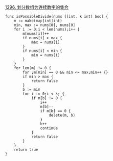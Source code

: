 [1296. 划分数组为连续数字的集合](https://leetcode-cn.com/problems/divide-array-in-sets-of-k-consecutive-numbers)

```golang
func isPossibleDivide(nums []int, k int) bool {
	m := make(map[int]int)
	min, max := nums[0], nums[0]
	for i := 0;i < len(nums);i++ {
		m[nums[i]]++
		if nums[i] > max {
			max = nums[i]
		}
		if nums[i] < min {
			min = nums[i]
		}
	}
	for len(m) != 0 {
		for ;m[min] == 0 && min <= max;min++ {}
		if min > max {
			return false
		}
		b := min
		for i := 0;i < k; {
			if m[b] != 0 {
				i++
				m[b]--
				if m[b] == 0 {
					delete(m, b)
				}
				b++
				continue
			}
			return false
		}
	}
	return true
}
```
